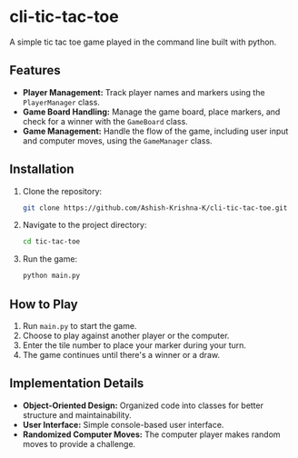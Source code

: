 # cli-tic-tac-toe
A simple tic tac toe game played in the command line built with python.

## Features

- **Player Management:** Track player names and markers using the `PlayerManager` class.
- **Game Board Handling:** Manage the game board, place markers, and check for a winner with the `GameBoard` class.
- **Game Management:** Handle the flow of the game, including user input and computer moves, using the `GameManager` class.

## Installation

1. Clone the repository:

   ```bash
   git clone https://github.com/Ashish-Krishna-K/cli-tic-tac-toe.git
   ```
2. Navigate to the project directory:

    ```bash
    cd tic-tac-toe
    ```
3. Run the game:

    ```bash
    python main.py
    ```

## How to Play

1. Run `main.py` to start the game.
2. Choose to play against another player or the computer.
3. Enter the tile number to place your marker during your turn.
4. The game continues until there's a winner or a draw.

## Implementation Details

- **Object-Oriented Design:** Organized code into classes for better structure and maintainability.
- **User Interface:** Simple console-based user interface.
- **Randomized Computer Moves:** The computer player makes random moves to provide a challenge.

